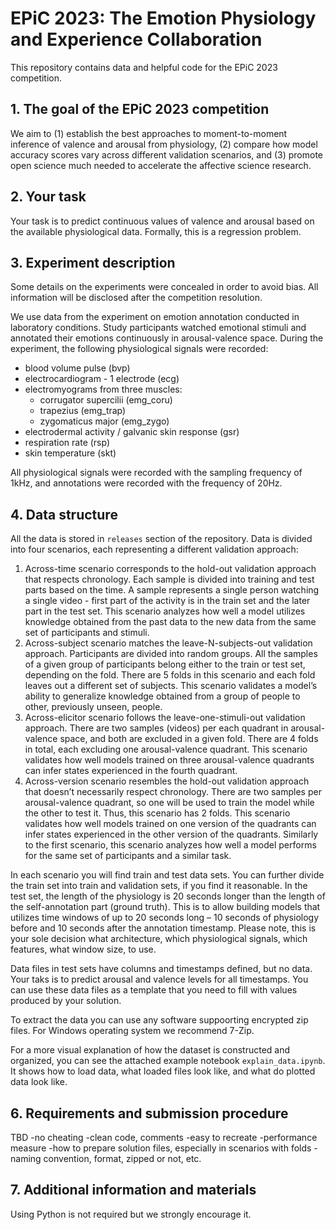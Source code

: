 # EPiC 2023: The Emotion Physiology and Experience Collaboration

This repository contains data and helpful code for the EPiC 2023 competition.

## 1. The goal of the EPiC 2023 competition
We aim to (1) establish the best approaches to moment-to-moment inference of valence and arousal from physiology, (2) compare how model accuracy scores vary across different validation scenarios, and (3) promote open science much needed to accelerate the affective science research.

## 2. Your task
Your task is to predict continuous values of valence and arousal based on the available physiological data. Formally, this is a regression problem.

## 3. Experiment description
Some details on the experiments were concealed in order to avoid bias. All information will be disclosed after the competition resolution.

We use data from the experiment on emotion annotation conducted in laboratory conditions. Study participants watched emotional stimuli and annotated their emotions continuously in arousal-valence space. During the experiment, the following physiological signals were recorded:
- blood volume pulse (bvp)
- electrocardiogram - 1 electrode (ecg)
- electromyograms from three muscles:
	- corrugator supercilii (emg_coru)
	- trapezius (emg_trap)
	- zygomaticus major (emg_zygo)
- electrodermal activity / galvanic skin response (gsr)
- respiration rate (rsp)
- skin temperature (skt)

All physiological signals were recorded with the sampling frequency of 1kHz, and annotations were recorded with the frequency of 20Hz.

## 4. Data structure
All the data is stored in `releases` section of the repository. Data is divided into four scenarios, each representing a different validation approach:
1. Across-time scenario corresponds to the hold-out validation approach that respects chronology. Each sample is divided into training and test parts based on the time. A sample represents a single person watching a single video - first part of the activity is in the train set and the later part in the test set.
This scenario analyzes how well a model utilizes knowledge obtained from the past data to the new data from the same set of participants and stimuli.
2. Across-subject scenario matches the leave-N-subjects-out validation approach. Participants are divided into random groups. All the samples of a given group of participants belong either to the train or test set, depending on the fold. There are 5 folds in this scenario and each fold leaves out a different set of subjects.
This scenario validates a model’s ability to generalize knowledge obtained from a group of people to other, previously unseen, people.
3. Across-elicitor scenario follows the leave-one-stimuli-out validation approach. There are two samples (videos) per each quadrant in arousal-valence space, and both are excluded in a given fold. There are 4 folds in total, each excluding one arousal-valence quadrant.
This scenario validates how well models trained on three arousal-valence quadrants can infer states experienced in the fourth quadrant.
4. Across-version scenario resembles the hold-out validation approach that doesn’t necessarily respect chronology. There are two samples per arousal-valence quadrant, so one will be used to train the model while the other to test it. Thus, this scenario has 2 folds.
This scenario validates how well models trained on one version of the quadrants can infer states experienced in the other version of the quadrants.
Similarly to the first scenario, this scenario analyzes how well a model performs for the same set of participants and a similar task.

In each scenario you will find train and test data sets. You can further divide the train set into train and validation sets, if you find it reasonable.
In the test set, the length of the physiology is 20 seconds longer than the length of the self-annotation part (ground truth). This is to allow building models that utilizes time windows of up to 20 seconds long – 10 seconds of physiology before and 10 seconds after the annotation timestamp. Please note, this is your sole decision what architecture, which physiological signals, which features, what window size, to use.

Data files in test sets have columns and timestamps defined, but no data. Your taks is to predict arousal and valence levels for all timestamps. You can use these data files as a template that you need to fill with values produced by your solution.  

To extract the data you can use any software suppoorting encrypted zip files. For Windows operating system we recommend 7-Zip.

For a more visual explanation of how the dataset is constructed and organized, you can see the attached example notebook `explain_data.ipynb`. It shows how to load data, what loaded files look like, and what do plotted data look like. 

## 6. Requirements and submission procedure

TBD
-no cheating
-clean code, comments
-easy to recreate
-performance measure
-how to prepare solution files, especially in scenarios with folds - naming convention, format, zipped or not, etc.

## 7. Additional information and materials
Using Python is not required but we strongly encourage it.